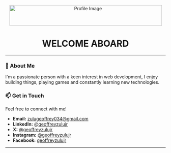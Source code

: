 <p align="center">
  <img src="https://images.cooltext.com/5732714.gif" alt="Profile Image" width="479" height="65">
  <h1 align="center">WELCOME ABOARD</h1>
</p>

---

### 👋 About Me

I'm a passionate person with a keen interest in web development, I enjoy building things, playing games and constantly learning new technologies.


### 📫 Get in Touch

Feel free to connect with me!

* **Email:** <a href="mailto:zulugeoffrey034@gmail.com">zulugeoffrey034@gmail.com</a>
* **LinkedIn:** <a href="https://linkedin.com/in/geoffreyzulujr">@geoffreyzulujr</a>
* **X:** <a href="https://twitter.com/geoffreyzulujr">@geoffreyzulujr</a>
* **Instagram:** <a href="https://www.instagram.com/geoffreyzulujr">@geoffreyzulujr</a>
* **Facebook:** <a href="https://www.facebook.com/geoffreyzulujr">geoffreyzulujr</a>

---
